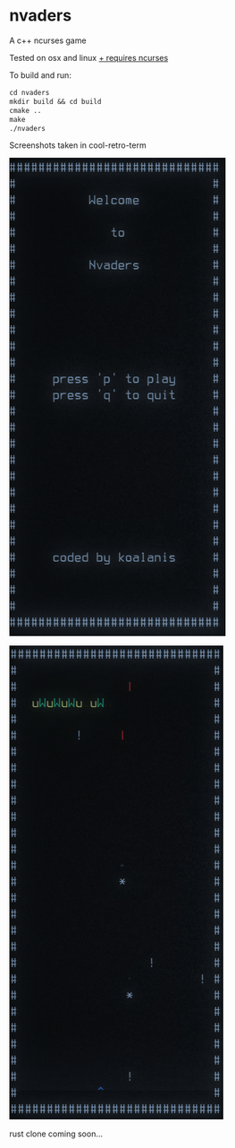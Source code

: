 # nvaders

A c++ ncurses game

Tested on osx and linux [+ requires ncurses](https://www.cyberciti.biz/faq/linux-install-ncurses-library-headers-on-debian-ubuntu-centos-fedora/)

To build and run:
```
cd nvaders
mkdir build && cd build
cmake ..
make
./nvaders
```

Screenshots taken in cool-retro-term

![menu](./nvaders-menu.png)

![gameplay](./nvaders-gameplay.png)

rust clone coming soon...
